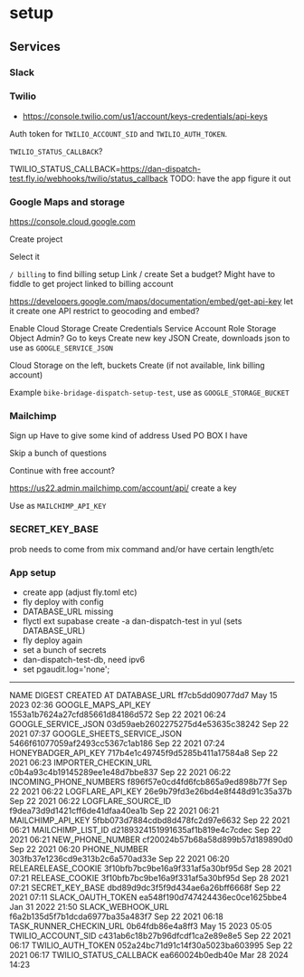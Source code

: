 # setup

## Services

### Slack



### Twilio

* https://console.twilio.com/us1/account/keys-credentials/api-keys

Auth token for `TWILIO_ACCOUNT_SID` and `TWILIO_AUTH_TOKEN`.

`TWILIO_STATUS_CALLBACK`?

TWILIO_STATUS_CALLBACK=https://dan-dispatch-test.fly.io/webhooks/twilio/status_callback
TODO: have the app figure it out

### Google Maps and storage

https://console.cloud.google.com

Create project

Select it

`/ billing` to find billing setup
Link / create
Set a budget?
Might have to fiddle to get project linked to billing account

https://developers.google.com/maps/documentation/embed/get-api-key
let it create one
API restrict to geocoding and embed?

Enable Cloud Storage
Create Credentials
Service Account
Role Storage Object Admin?
Go to keys
Create new key
JSON
Create, downloads json to use as `GOOGLE_SERVICE_JSON`

Cloud Storage on the left, buckets
Create (if not available, link billing account)

Example `bike-bridage-dispatch-setup-test`, use as `GOOGLE_STORAGE_BUCKET`

### Mailchimp

Sign up
Have to give some kind of address
Used PO BOX I have

Skip a bunch of questions

Continue with free account?

https://us22.admin.mailchimp.com/account/api/
create a key

Use as `MAILCHIMP_API_KEY`

### SECRET_KEY_BASE

prob needs to come from mix command and/or have certain length/etc

### App setup

* create app (adjust fly.toml etc)
* fly deploy with config
* DATABASE_URL missing
* flyctl ext supabase create -a dan-dispatch-test in yul (sets DATABASE_URL)
* fly deploy again
* set a bunch of secrets
* dan-dispatch-test-db, need ipv6
* set pgaudit.log='none';


----


NAME                      	DIGEST                          	CREATED AT
DATABASE_URL              	ff7cb5dd09077dd7                	May 15 2023 02:36
GOOGLE_MAPS_API_KEY       	1553a1b7624a27cfd85661d84186d572	Sep 22 2021 06:24
GOOGLE_SERVICE_JSON       	03d59aeb2602275275d4e53635c38242	Sep 22 2021 07:37
GOOGLE_SHEETS_SERVICE_JSON	5466f61077059af2493cc5367c1ab186	Sep 22 2021 07:24
HONEYBADGER_API_KEY       	717b4e1c49745f9d5285b411a17584a8	Sep 22 2021 06:23
IMPORTER_CHECKIN_URL      	c0b4a93c4b19145289ee1e48d7bbe837	Sep 22 2021 06:22
INCOMING_PHONE_NUMBERS    	f896f57e0cd4fd6fcb865a9ed898b77f	Sep 22 2021 06:22
LOGFLARE_API_KEY          	26e9b79fd3e26bd4e8f448d91c35a37b	Sep 22 2021 06:22
LOGFLARE_SOURCE_ID        	f9dea73d9d1421cff6de41dfaa40ea1b	Sep 22 2021 06:21
MAILCHIMP_API_KEY         	5fbb073d7884cdbd8d478fc2d97e6632	Sep 22 2021 06:21
MAILCHIMP_LIST_ID         	d2189324151991635af1b819e4c7cdec	Sep 22 2021 06:21
NEW_PHONE_NUMBER          	cf20024b57b68a58d899b57d189890d0	Sep 22 2021 06:20
PHONE_NUMBER              	303fb37e1236cd9e313b2c6a570ad33e	Sep 22 2021 06:20
RELEARELEASE_COOKIE       	3f10bfb7bc9be16a9f331af5a30bf95d	Sep 28 2021 07:21
RELEASE_COOKIE            	3f10bfb7bc9be16a9f331af5a30bf95d	Sep 28 2021 07:21
SECRET_KEY_BASE           	dbd89d9dc3f5f9d434ae6a26bff6668f	Sep 22 2021 07:11
SLACK_OAUTH_TOKEN         	ea548f190d747424436ec0ce1625bbe4	Jan 31 2022 21:50
SLACK_WEBHOOK_URL         	f6a2b135d5f7b1dcda6977ba35a483f7	Sep 22 2021 06:18
TASK_RUNNER_CHECKIN_URL   	0b64fdb86e4a8ff3                	May 15 2023 05:05
TWILIO_ACCOUNT_SID        	c431ab6c18b27b96dfcdf1ca2e89e8e5	Sep 22 2021 06:17
TWILIO_AUTH_TOKEN         	052a24bc71d91c14f30a5023ba603995	Sep 22 2021 06:17
TWILIO_STATUS_CALLBACK    	ea660024b0edb40e                	Mar 28 2024 14:23

